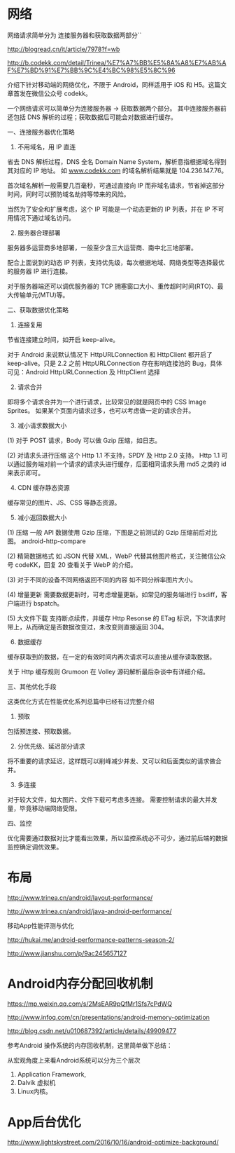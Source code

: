 # 网络
网络请求简单分为 连接服务器和获取数据两部分``

http://blogread.cn/it/article/7978?f=wb

http://b.codekk.com/detail/Trinea/%E7%A7%BB%E5%8A%A8%E7%AB%AF%E7%BD%91%E7%BB%9C%E4%BC%98%E5%8C%96

介绍下针对移动端的网络优化，不限于 Android，同样适用于 iOS 和 H5。这篇文章首发在微信公众号 codekk。

 
一个网络请求可以简单分为连接服务器 -> 获取数据两个部分。
其中连接服务器前还包括 DNS 解析的过程；获取数据后可能会对数据进行缓存。

 

一、连接服务器优化策略
1. 不用域名，用 IP 直连

省去 DNS 解析过程，DNS 全名 Domain Name System，解析意指根据域名得到其对应的 IP 地址。
如 www.codekk.com 的域名解析结果就是 104.236.147.76。

 
首次域名解析一般需要几百毫秒，可通过直接向 IP 而非域名请求，节省掉这部分时间，同时可以预防域名劫持等带来的风险。

 
当然为了安全和扩展考虑，这个 IP 可能是一个动态更新的 IP 列表，并在 IP 不可用情况下通过域名访问。

 

2. 服务器合理部署

服务器多运营商多地部署，一般至少含三大运营商、南中北三地部署。

 
配合上面说到的动态 IP 列表，支持优先级，每次根据地域、网络类型等选择最优的服务器 IP 进行连接。

 
对于服务器端还可以调优服务器的 TCP 拥塞窗口大小、重传超时时间(RTO)、最大传输单元(MTU)等。

 

二、获取数据优化策略
1. 连接复用

节省连接建立时间，如开启 keep-alive。

 
对于 Android 来说默认情况下 HttpURLConnection 和 HttpClient 都开启了 keep-alive。只是 2.2 之前 HttpURLConnection 存在影响连接池的 Bug，具体可见：Android HttpURLConnection 及 HttpClient 选择

 

2. 请求合并

即将多个请求合并为一个进行请求，比较常见的就是网页中的 CSS Image Sprites。
如果某个页面内请求过多，也可以考虑做一定的请求合并。

 

3. 减小请求数据大小

(1) 对于 POST 请求，Body 可以做 Gzip 压缩，如日志。

 
(2) 对请求头进行压缩
这个 Http 1.1 不支持，SPDY 及 Http 2.0 支持。
Http 1.1 可以通过服务端对前一个请求的请求头进行缓存，后面相同请求头用 md5 之类的 id 来表示即可。

 

4. CDN 缓存静态资源

缓存常见的图片、JS、CSS 等静态资源。

 

5. 减小返回数据大小

(1) 压缩
一般 API 数据使用 Gzip 压缩，下图是之前测试的 Gzip 压缩前后对比图。
android-http-compare

 
(2) 精简数据格式
如 JSON 代替 XML，WebP 代替其他图片格式，关注微信公众号 codeKK，回复 20 查看关于 WebP 的介绍。

 
(3) 对于不同的设备不同网络返回不同的内容
如不同分辨率图片大小。

 
(4) 增量更新
需要数据更新时，可考虑增量更新。如常见的服务端进行 bsdiff，客户端进行 bspatch。

 
(5) 大文件下载
支持断点续传，并缓存 Http Resonse 的 ETag 标识，下次请求时带上，从而确定是否数据改变过，未改变则直接返回 304。

 

6. 数据缓存

缓存获取到的数据，在一定的有效时间内再次请求可以直接从缓存读取数据。

 
关于 Http 缓存规则 Grumoon 在 Volley 源码解析最后杂谈中有详细介绍。

 

三、其他优化手段

这类优化方式在性能优化系列总篇中已经有过完整介绍
1. 预取

包括预连接、预取数据。

 

2. 分优先级、延迟部分请求

将不重要的请求延迟，这样既可以削峰减少并发、又可以和后面类似的请求做合并。

 

3. 多连接

对于较大文件，如大图片、文件下载可考虑多连接。
需要控制请求的最大并发量，毕竟移动端网络受限。

 

四、监控

优化需要通过数据对比才能看出效果，所以监控系统必不可少，通过前后端的数据监控确定调优效果。 

# 布局

http://www.trinea.cn/android/layout-performance/

http://www.trinea.cn/android/java-android-performance/

移动App性能评测与优化

http://hukai.me/android-performance-patterns-season-2/

http://www.jianshu.com/p/9ac245657127

# Android内存分配回收机制
https://mp.weixin.qq.com/s/2MsEAR9pQfMr1Sfs7cPdWQ

http://www.infoq.com/cn/presentations/android-memory-optimization

http://blog.csdn.net/u010687392/article/details/49909477

参考Android 操作系统的内存回收机制，这里简单做下总结：

从宏观角度上来看Android系统可以分为三个层次
1. Application Framework,
2. Dalvik 虚拟机
3. Linux内核。

# App后台优化
http://www.lightskystreet.com/2016/10/16/android-optimize-background/